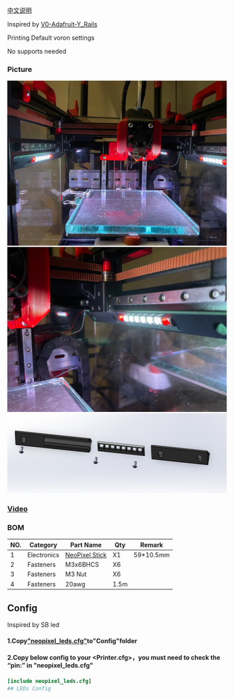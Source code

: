 [中文说明](readme_CN.md)

Inspired by [V0-Adafruit-Y_Rails](https://github.com/VoronDesign/VoronUsers/tree/master/printer_mods/QuackProfit/V0-Adafruit-Y_Rails)

Printing
Default voron settings

No supports needed

### Picture
![图片](Picture/IMG_6871.jpg)
![图片](Picture/IMG_6873.jpg)
![图片](Picture/Bom.png)
### [Video](3D/V0_NeoPixel_SticksB.avi)

### BOM
|NO.	|Category	|Part Name	|Qty	|Remark
|--|--|--|--|--|
|1	|Electronics	|[NeoPixel Stick](https://item.taobao.com/item.htm?spm=a1z09.2.0.0.7ca02e8djWSvge&id=623844944291&_u=dkh2792dc2)	|X1	|59*10.5mm
|2	|Fasteners|M3x6BHCS		|X6	|
|3	|Fasteners|M3 Nut		|X6	|
|4	|Fasteners|20awg		|1.5m	|

## Config
Inspired by SB led
#### 1.Copy["neopixel_leds.cfg"](Config/neopixel_leds.cfg)to"Config"folder
#### 2.Copy below config to your <Printer.cfg>，you must need to check the “pin:” in "neopixel_leds.cfg"
```ini
[include neopixel_leds.cfg]
## LEDs Config
```
